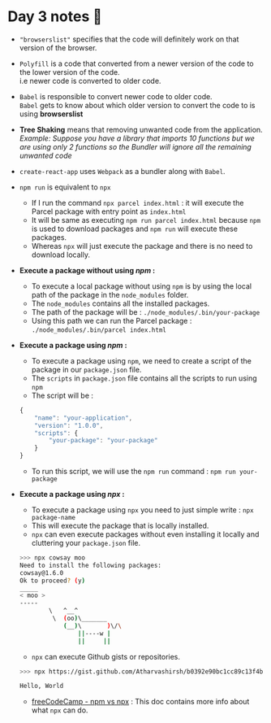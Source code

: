 # Day 3 notes 📝

-   `"browserslist"` specifies that the code will definitely work on that version of the browser.

-   `Polyfill` is a code that converted from a newer version of the code to the lower version of the code.\
     i.e newer code is converted to older code.

-   `Babel` is responsible to convert newer code to older code.\
    `Babel` gets to know about which older version to convert the code to is using **browserslist**

-   **Tree Shaking** means that removing unwanted code from the application.\
    _Example: Suppose you have a library that imports 10 functions but we are using only 2 functions so the Bundler will ignore all the remaining unwanted code_

-   `create-react-app` uses `Webpack` as a bundler along with `Babel`.

-   `npm run` is equivalent to `npx`

    -   If I run the command `npx parcel index.html` : it will execute the Parcel package with entry point as `index.html`
    -   It will be same as executing `npm run parcel index.html` because `npm` is used to download packages and `npm run` will execute these packages.
    -   Whereas `npx` will just execute the package and there is no need to download locally.

-   **Execute a package without using _npm_ :**

    -   To execute a local package without using `npm` is by using the local path of the package in the `node_modules` folder.
    -   The `node_modules` contains all the installed packages.
    -   The path of the package will be : `./node_modules/.bin/your-package`
    -   Using this path we can run the Parcel package : `./node_modules/.bin/parcel index.html`

-   **Execute a package using _npm_ :**

    -   To execute a package using `npm`, we need to create a script of the package in our `package.json` file.
    -   The `scripts` in `package.json` file contains all the scripts to run using `npm`
    -   The script will be :

    ```js
    {
        "name": "your-application",
        "version": "1.0.0",
        "scripts": {
            "your-package": "your-package"
        }
    }
    ```

    -   To run this script, we will use the `npm run` command : `npm run your-package`

-   **Execute a package using _npx_ :**

    -   To execute a package using `npx` you need to just simple write : `npx package-name`
    -   This will execute the package that is locally installed.
    -   `npx` can even execute packages without even installing it locally and cluttering your `package.json` file.

    ```bash
    >>> npx cowsay moo
    Need to install the following packages:
    cowsay@1.6.0
    Ok to proceed? (y)
    _____
    < moo >
    -----
            \   ^__^
             \  (oo)\_______
                (__)\       )\/\
                    ||----w |
                    ||     ||
    ```

    -   `npx` can execute Github gists or repositories.

    ```bash
    >>> npx https://gist.github.com/Atharvashirsh/b0392e90bc1cc89c13f4becbfcf4d2dd

    Hello, World
    ```

    -   [freeCodeCamp - npm vs npx](https://www.freecodecamp.org/news/npm-vs-npx-whats-the-difference/) : This doc contains more info about what `npx` can do.
